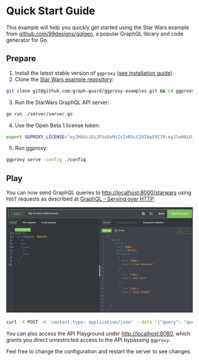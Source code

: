 # Quick Start Guide

This example will help you quickly get started using the Star Wars example from [github.com/99designs/gqlgen](https://github.com/99designs/gqlgen), a popular GraphQL library and code generator for Go.[](https://github.com/99designs/gqlgen)

## Prepare

1. Install the latest stable version of `ggproxy` ([see installation guide](/installation)).
2. Clone the [Star Wars example repository](https://github.com/graph-guard/ggproxy-examples):
```bash
git clone git@github.com:graph-guard/ggproxy-examples.git && cd ggproxy-examples/starwars
```
3. Run the StarWars GraphQL API server:
```bash
go run ./server/server.go
```
4. Use the Open Beta 1 license token:
```bash
export GGPROXY_LICENSE="eyJhbGciOiJFUzUxMiIsInR5cCI6IkpXVCJ9.eyJleHAiOjE2NjcyNjA3OTksImlhdCI6MTY2MTUyODMzMSwic3ViIjoiNTMxYTljYTYtYTJhYi00ZmE2LWJlYzktYjg1N2UxYzZhOWQ2IiwidHlwZSI6MCwicGxhbiI6NH0.AI6EyunP3mdd2FOYqDqdl2-QPoyF0UF7K_BnT-0tNJnnSW4xmqvdnkdB4eDe4EkmF5y0DVohgVqWc9jBVQ2U7xA-APFBzNB15TsbU7c3BaS2PfNB6wJm2ckXRudfZHMvor_GqcDmPMGTNAeuyROJnFuSkLnR-cDYpM7fXtpMmwpzgih3"
```

5. Run ggproxy:
```bash
ggproxy serve -config ./config
```

## Play

You can now send GraphQL queries to <a href="http://localhost:8000/starwars">http://localhost:8000/starwars</a> using `POST` requests as described at [GraphQL - Serving over HTTP](https://graphql.org/learn/serving-over-http/#post-request):

![`curl -X POST -H 'content-type: application/json' --data '{"query": "query Example {hero(episode: NEWHOPE) {id name friends { id name appearsIn } appearsIn }}", "variables": {}, "operationName": "Example"}' http://localhost:8000/starwars`](/quickstart_query.png)

```bash
curl -X POST -H 'content-type: application/json' --data '{"query": "query Example {hero(episode: NEWHOPE) {id name friends { id name appearsIn } appearsIn }}", "variables": {}, "operationName": "Example"}' http://localhost:8000/starwars
```

You can also access the API Playground under <a href="http://localhost:8080">http://localhost:8080</a>, which grants you direct unrestricted access to the API bypassing `ggproxy`.

Feel free to change the configuration and restart the server to see changes.
